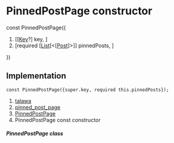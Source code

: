 
<div>

# PinnedPostPage constructor

</div>


const PinnedPostPage({

1.  [[[Key](https://api.flutter.dev/flutter/foundation/Key-class.md)?]
    key, ]
2.  [required
    [[List](https://api.flutter.dev/flutter/dart-core/List-class.html)[\<[[Post](../../models_post_post_model/Post-class.md)]\>]]
    pinnedPosts, ]

})



## Implementation

``` language-dart
const PinnedPostPage({super.key, required this.pinnedPosts});
```







1.  [talawa](../../index.md)
2.  [pinned_post_page](../../views_after_auth_screens_feed_pinned_post_page/)
3.  [PinnedPostPage](../../views_after_auth_screens_feed_pinned_post_page/PinnedPostPage-class.md)
4.  PinnedPostPage const constructor

##### PinnedPostPage class







